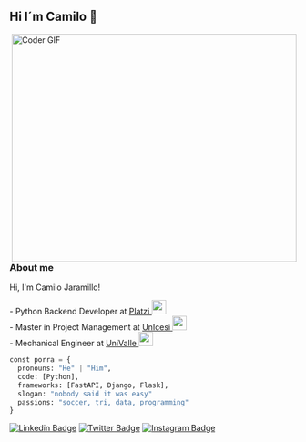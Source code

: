 ## Hi I´m Camilo 👋  

<img align="right" frameBorder="0" src="https://media.giphy.com/media/qgQUggAC3Pfv687qPC/giphy.gif" alt="Coder GIF" width="500" height="400">


### About me
<p align="left">
Hi, I'm Camilo Jaramillo! 
<p> - Python Backend Developer at <a href="http://platzi.com/home">Platzi  </a><img src="https://media.giphy.com/media/fYSnHlufseco8Fh93Z/giphy.gif" width="25">
</br> - Master in Project Management at <a href="https://icesi.edu.co/home">UnIcesi  </a><img src="https://media.giphy.com/media/fYSnHlufseco8Fh93Z/giphy.gif" width="25">
</br> - Mechanical Engineer at <a href="https://www.univalle.edu.co/">UniValle  </a><img src="https://media.giphy.com/media/fYSnHlufseco8Fh93Z/giphy.gif" width="25">

```Python
const porra = {
  pronouns: "He" | "Him",
  code: [Python],
  frameworks: [FastAPI, Django, Flask],
  slogan: "nobody said it was easy"
  passions: "soccer, tri, data, programming"
}
```
[![Linkedin Badge](https://img.shields.io/badge/-CamiloJaramillo-blue?style=flat&logo=Linkedin&logoColor=white&link=https://www.linkedin.com/in/camilo-jaramillo-076655b8/)](https://www.linkedin.com/in/camilo-jaramillo-076655b8/)
[![Twitter Badge](https://img.shields.io/badge/-@cajving-1ca0f1?style=flat&labelColor=1ca0f1&logo=twitter&logoColor=white&link=https://twitter.com/cajving)](https://twitter.com/cajving)
[![Instagram Badge](https://img.shields.io/badge/-@cajv88-D32B5C?style=flat&logo=instagram&logoColor=white&link=https://instagram.com/cajv88/)](https://instagram.com/cajv88)

<!--
**Porra8802/Porra8802** is a ✨ _special_ ✨ repository because its `README.md` (this file) appears on your GitHub profile.


<h2> 
Here are some ideas to get you started:

- 🔭 I’m currently working on ...
- 🌱 I’m currently learning ...
- 👯 I’m looking to collaborate on ...
- 🤔 I’m looking for help with ...
- 💬 Ask me about ...
- 📫 How to reach me: ...
- 😄 Pronouns: ...
- ⚡ Fun fact: ...
-->
